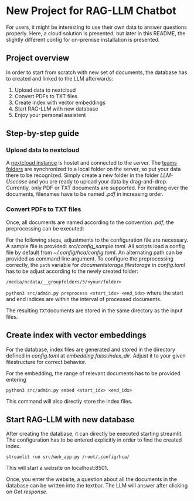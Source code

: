 # New Project for RAG-LLM Chatbot

For users, it might be interesting to use their own data to answer questions properly. 
Here, a cloud solution is presented, but later in this README, the slightly different config for on-premise installation is presented. 

## Project overview

In order to start from scratch with new set of documents, the database has to created and linked to the LLM afterwards:

1. Upload data to nextcloud
2. Convert PDFs to TXT files 
3. Create index with vector embeddings
4. Start RAG-LLM with new database
5. Enjoy your personal assistent

## Step-by-step guide

### Upload data to nextcloud

A [nextcloud instance](https://nc.openheidelberg.de) is hostet and connected to the server. The [teams folders](https://nc.openheidelberg.de/apps/files/groupfolders) are synchronized to a local folder on the server, so put your data there to be recognized.
Simply create a new folder in the folder *LLM-Usecase* and you are ready to upload your data by drag-and-drop. Currently, only PDF or TXT documents are supported.
For iterating over the documents, filenames have to be named *<number>.pdf* in increasing order.

### Convert PDFs to TXT files

Once, all documents are named according to the convention *<number>.pdf*, the preprocessing can be executed: 

For the following steps, adjustments to the configuration file are necessary. A sample file is provided: *src/config_sample.toml*. 
All scripts load a config file by default from *~/.config/hca/config.toml*. An alternating path can be provided as command line argument. 
To configure the preprocessing correctly, the ``path`` variable for *documentstorage.filestorage* in *config.toml* has to be adjust according to the newly created folder: 

``/media/ncdata/__groupfolders/3/<your/folder>``

``
python3 src/admin.py preprocess <start_idx> <end_idx>
``
where the start and end indices are within the interval of processed documents. 

The resulting ``TXT``documents are stored in the same directory as the input files.

## Create index with vector embeddings

For the database, index files are generated and stored in the directory defined in *config.toml* at *embedding.faiss.index_dir*. 
Adjust it to your given filestructure for correct behavior.

For the embedding, the range of relevant documents has to be provided entering

``
python3 src/admin.py embed <start_idx> <end_idx>
``

This command will also directly store the index files.

## Start RAG-LLM with new database

After creating the database, it can directly be executed starting streamlit. 
The configuration has to be entered explicitly in order to find the created index. 

``
streamlit run src/web_app.py /root/.config/hca/
``

This will start a website on localhost:8501. 

Once, you enter the website, a question about all the documents in the database can be written into the textbar. The LLM will answer after clicking on *Get response*.

